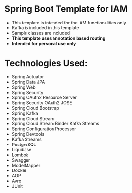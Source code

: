 # Spring Boot Template for IAM

- This template is intended for the IAM functionalities only
- Kafka is included in this template
- Sample classes are included
- **This template uses annotation based routing**
- **Intended for personal use only**

# Technologies Used:

- Spring Actuator
- Spring Data JPA
- Spring Web
- Spring Security
- Spring OAuth2 Resource Server
- Spring Security OAuth2 JOSE
- Spring Cloud Bootstrap
- Spring Kafka
- Spring Cloud Stream
- Spring Cloud Stream Binder Kafka Streams
- Spring Configuration Processor
- Spring Devtools
- Kafka Streams
- PostgreSQL
- Liquibase
- Lombok
- Swagger
- ModelMapper
- Docker
- AOP
- Avro
- JUnit
